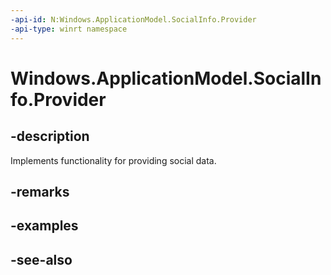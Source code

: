 ```yaml
---
-api-id: N:Windows.ApplicationModel.SocialInfo.Provider
-api-type: winrt namespace
---
```


# Windows.ApplicationModel.SocialInfo.Provider

## -description
Implements functionality for providing social data.

## -remarks

## -examples

## -see-also